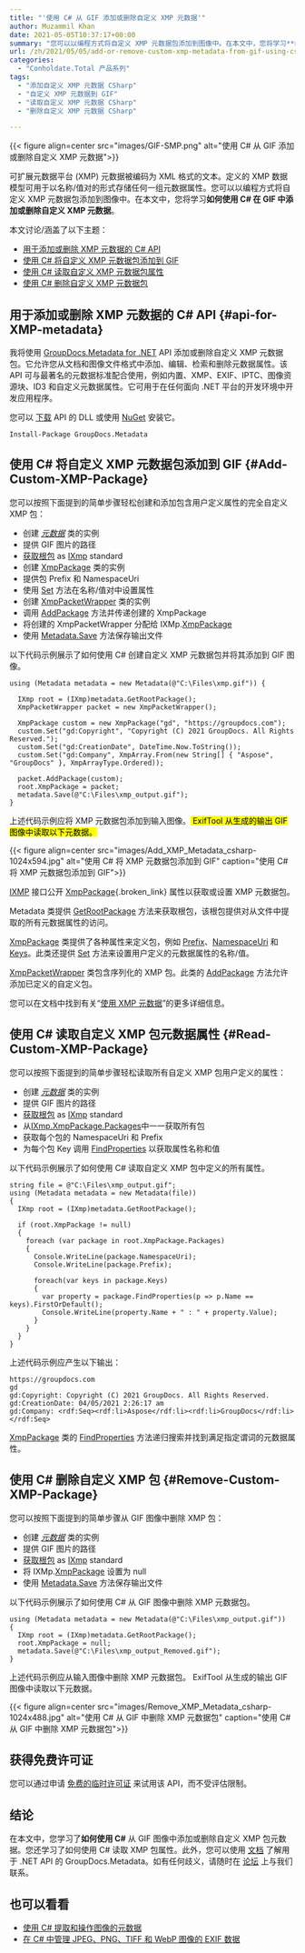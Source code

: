 ```yaml
---
title: "'使用 C# 从 GIF 添加或删除自定义 XMP 元数据'"
author: Muzammil Khan
date: 2021-05-05T10:37:17+00:00
summary: "您可以以编程方式将自定义 XMP 元数据包添加到图像中。在本文中，您将学习**如何使用 C# 在 GIF 中添加或删除自定义 XMP 元数据**。"
url: /zh/2021/05/05/add-or-remove-custom-xmp-metadata-from-gif-using-csharp/
categories:
  - "Conholdate.Total 产品系列"
tags:
  - "添加自定义 XMP 元数据 CSharp"
  - "自定义 XMP 元数据到 GIF"
  - "读取自定义 XMP 元数据 CSharp"
  - "删除自定义 XMP 元数据 CSharp"

---
```



{{< figure align=center src="images/GIF-SMP.png" alt="使用 C# 从 GIF 添加或删除自定义 XMP 元数据">}}
 

可扩展元数据平台 (XMP) 元数据被编码为 XML 格式的文本。定义的 XMP 数据模型可用于以名称/值对的形式存储任何一组元数据属性。您可以以编程方式将自定义 XMP 元数据包添加到图像中。在本文中，您将学习**如何使用 C# 在 GIF 中添加或删除自定义 XMP 元数据**。

本文讨论/涵盖了以下主题：

  * [用于添加或删除 XMP 元数据的 C# API][2]
  * [使用 C# 将自定义 XMP 元数据包添加到 GIF][3]
  * [使用 C# 读取自定义 XMP 元数据包属性][4]
  * [使用 C# 删除自定义 XMP 元数据包][5]

## 用于添加或删除 XMP 元数据的 C# API {#api-for-XMP-metadata}

我将使用 [GroupDocs.Metadata for .NET][6] API 添加或删除自定义 XMP 元数据包。它允许您从文档和图像文件格式中添加、编辑、检索和删除元数据属性。该 API 可与最著名的元数据标准配合使用，例如内置、XMP、EXIF、IPTC、图像资源块、ID3 和自定义元数据属性。它可用于在任何面向 .NET 平台的开发环境中开发应用程序。

您可以 [下载][7] API 的 DLL 或使用 [NuGet][8] 安装它。

```
Install-Package GroupDocs.Metadata
```

## 使用 C# 将自定义 XMP 元数据包添加到 GIF {#Add-Custom-XMP-Package}

您可以按照下面提到的简单步骤轻松创建和添加包含用户定义属性的完全自定义 XMP 包：

  * 创建 _[元数据][9]_ 类的实例
  * 提供 GIF 图片的路径
  * [获取根包][10] as [IXmp][11] standard
  * 创建 [XmpPackage][12] 类的实例
  * 提供包 Prefix 和 NamespaceUri
  * 使用 [Set][13] 方法在名称/值对中设置属性
  * 创建 [XmpPacketWrapper][14] 类的实例
  * 调用 [AddPackage][15] 方法并传递创建的 XmpPackage
  * 将创建的 XmpPacketWrapper 分配给 IXMp.[XmpPackage][16]
  * 使用 [Metadata.Save][17] 方法保存输出文件

以下代码示例展示了如何使用 C# 创建自定义 XMP 元数据包并将其添加到 GIF 图像。

```
using (Metadata metadata = new Metadata(@"C:\Files\xmp.gif")) {

  IXmp root = (IXmp)metadata.GetRootPackage();
  XmpPacketWrapper packet = new XmpPacketWrapper();

  XmpPackage custom = new XmpPackage("gd", "https://groupdocs.com");
  custom.Set("gd:Copyright", "Copyright (C) 2021 GroupDocs. All Rights Reserved.");
  custom.Set("gd:CreationDate", DateTime.Now.ToString());
  custom.Set("gd:Company", XmpArray.From(new String[] { "Aspose", "GroupDocs" }, XmpArrayType.Ordered));

  packet.AddPackage(custom);
  root.XmpPackage = packet;
  metadata.Save(@"C:\Files\xmp_output.gif");
}
```

上述代码示例应将 XMP 元数据包添加到输入图像。<mark> ExifTool 从生成的输出 GIF 图像中读取以下元数据。</mark>

{{< figure align=center src="images/Add_XMP_Metadata_csharp-1024x594.jpg" alt="使用 C# 将 XMP 元数据包添加到 GIF" caption="使用 C# 将 XMP 元数据包添加到 GIF">}}
 

[IXMP][11] 接口公开 [XmpPackage][19]{.broken_link} 属性以获取或设置 XMP 元数据包。

Metadata 类提供 [GetRootPackage][10] 方法来获取根包，该根包提供对从文件中提取的所有元数据属性的访问。

[XmpPackage][12] 类提供了各种属性来定义包，例如 [Prefix][20]、[NamespaceUri][21] 和 [Keys][22]。此类还提供 [Set][13] 方法来设置用户定义的元数据属性的名称/值。

[XmpPacketWrapper][14] 类包含序列化的 XMP 包。此类的 [AddPackage][15] 方法允许添加已定义的自定义包。

您可以在文档中找到有关“[使用 XMP 元数据][23]”的更多详细信息。

## 使用 C# 读取自定义 XMP 包元数据属性 {#Read-Custom-XMP-Package}

您可以按照下面提到的简单步骤轻松读取所有自定义 XMP 包用户定义的属性：

  * 创建 _[元数据][9]_ 类的实例
  * 提供 GIF 图片的路径
  * [获取根包][10] as [IXmp][11] standard
  * 从[IXmp.XmpPackage.Packages][24]中一一获取所有包
  * 获取每个包的 NamespaceUri 和 Prefix
  * 为每个包 Key 调用 [FindProperties][25] 以获取属性名称和值

以下代码示例展示了如何使用 C# 读取自定义 XMP 包中定义的所有属性。

```
string file = @"C:\Files\xmp_output.gif";
using (Metadata metadata = new Metadata(file)) 
{
  IXmp root = (IXmp)metadata.GetRootPackage();

  if (root.XmpPackage != null)
  {
    foreach (var package in root.XmpPackage.Packages)
    {
      Console.WriteLine(package.NamespaceUri);
      Console.WriteLine(package.Prefix);

      foreach(var keys in package.Keys)
      {
        var property = package.FindProperties(p => p.Name == keys).FirstOrDefault();
        Console.WriteLine(property.Name + " : " + property.Value);
      }
    }
  }
}
```

上述代码示例应产生以下输出：

```
https://groupdocs.com
gd
gd:Copyright: Copyright (C) 2021 GroupDocs. All Rights Reserved.
gd:CreationDate: 04/05/2021 2:26:17 am
gd:Company: <rdf:Seq><rdf:li>Aspose</rdf:li><rdf:li>GroupDocs</rdf:li></rdf:Seq>
```

[XmpPackage][12] 类的 [FindProperties][25] 方法递归搜索并找到满足指定谓词的元数据属性。

## 使用 C# 删除自定义 XMP 包 {#Remove-Custom-XMP-Package}

您可以按照下面提到的简单步骤从 GIF 图像中删除 XMP 包：

  * 创建 _[元数据][9]_ 类的实例
  * 提供 GIF 图片的路径
  * [获取根包][10] as [IXmp][11] standard
  * 将 IXMp.[XmpPackage][16] 设置为 null
  * 使用 [Metadata.Save][17] 方法保存输出文件

以下代码示例展示了如何使用 C# 从 GIF 图像中删除 XMP 元数据包。

```
using (Metadata metadata = new Metadata(@"C:\Files\xmp_output.gif"))
{
  IXmp root = (IXmp)metadata.GetRootPackage();
  root.XmpPackage = null;
  metadata.Save(@"C:\Files\xmp_output_Removed.gif");
}
```

上述代码示例应从输入图像中删除 XMP 元数据包。 ExifTool 从生成的输出 GIF 图像中读取以下元数据。

{{< figure align=center src="images/Remove_XMP_Metadata_csharp-1024x488.jpg" alt="使用 C# 从 GIF 中删除 XMP 元数据包" caption="使用 C# 从 GIF 中删除 XMP 元数据包">}}
 

## 获得免费许可证

您可以通过申请 [免费的临时许可证][27] 来试用该 API，而不受评估限制。

## 结论

在本文中，您学习了**如何使用 C#** 从 GIF 图像中添加或删除自定义 XMP 包元数据。您还学习了如何使用 C# 读取 XMP 包属性。此外，您可以使用 [文档][28] 了解用于 .NET API 的 GroupDocs.Metadata。如有任何歧义，请随时在 [论坛][29] 上与我们联系。

## 也可以看看

  * [使用 C# 提取和操作图像的元数据][30]
  * [在 C# 中管理 JPEG、PNG、TIFF 和 WebP 图像的 EXIF 数据][31]

 [1]: https://blog.conholdate.com/wp-content/uploads/sites/27/2021/05/GIF-SMP.png
 [2]: #api-for-XMP-metadata
 [3]: #Add-Custom-XMP-Package
 [4]: #Read-Custom-XMP-Package
 [5]: #Remove-Custom-XMP-Package
 [6]: https://products.groupdocs.com/metadata/net
 [7]: https://downloads.groupdocs.com/metadata/net
 [8]: https://www.nuget.org/packages/GroupDocs.Metadata
 [9]: https://apireference.groupdocs.com/metadata/net/groupdocs.metadata/metadata
 [10]: https://apireference.groupdocs.com/metadata/net/groupdocs.metadata/metadata/methods/getrootpackage
 [11]: https://apireference.groupdocs.com/metadata/net/groupdocs.metadata.standards.xmp/ixmp
 [12]: https://apireference.groupdocs.com/metadata/net/groupdocs.metadata.standards.xmp/xmppackage
 [13]: https://apireference.groupdocs.com/metadata/net/groupdocs.metadata.standards.xmp.xmppackage/set/methods/7
 [14]: https://apireference.groupdocs.com/metadata/net/groupdocs.metadata.standards.xmp/xmppacketwrapper
 [15]: https://apireference.groupdocs.com/metadata/net/groupdocs.metadata.standards.xmp/xmppacketwrapper/methods/addpackage
 [16]: https://apireference.groupdocs.com/metadata/net/groupdocs.metadata.standards.xmp/ixmp/properties/xmppackage
 [17]: https://apireference.groupdocs.com/metadata/net/groupdocs.metadata.metadata/save/methods/2
 [18]: https://blog.conholdate.com/wp-content/uploads/sites/27/2021/05/Add_XMP_Metadata_csharp.jpg
 [19]: http://XmpPackage
 [20]: https://apireference.groupdocs.com/metadata/net/groupdocs.metadata.standards.xmp/xmppackage/properties/prefix
 [21]: https://apireference.groupdocs.com/metadata/net/groupdocs.metadata.standards.xmp/xmppackage/properties/namespaceuri
 [22]: https://apireference.groupdocs.com/metadata/net/groupdocs.metadata.common/metadatapackage/properties/keys
 [23]: https://docs.groupdocs.com/metadata/net/working-with-xmp-metadata/
 [24]: https://apireference.groupdocs.com/metadata/net/groupdocs.metadata.standards.xmp/xmppacketwrapper/properties/packages
 [25]: https://apireference.groupdocs.com/metadata/net/groupdocs.metadata.common/metadatapackage/methods/findproperties
 [26]: https://blog.conholdate.com/wp-content/uploads/sites/27/2021/05/Remove_XMP_Metadata_csharp.jpg
 [27]: https://purchase.groupdocs.com/temporary-license
 [28]: https://docs.groupdocs.com/metadata/net/
 [29]: https://forum.groupdocs.com/c/metadata/
 [30]: https://blog.groupdocs.cloud/2021/04/20/extract-and-manipulate-metadata-of-images-using-csharp/
 [31]: https://blog.groupdocs.com/2020/05/13/manage-exif-data-in-csharp-net-for-jpeg-png-tiff-webp-images/








